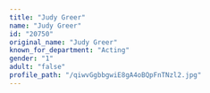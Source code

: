 ```yaml
---
title: "Judy Greer"
name: "Judy Greer"
id: "20750"
original_name: "Judy Greer"
known_for_department: "Acting"
gender: "1"
adult: "false"
profile_path: "/qiwvGgbbgwiE8gA4oBQpFnTNzl2.jpg"
---
```

